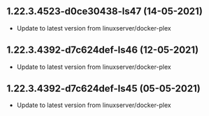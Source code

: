 
## 1.22.3.4523-d0ce30438-ls47 (14-05-2021)
- Update to latest version from linuxserver/docker-plex

## 1.22.3.4392-d7c624def-ls46 (12-05-2021)
- Update to latest version from linuxserver/docker-plex

## 1.22.3.4392-d7c624def-ls45 (05-05-2021)
- Update to latest version from linuxserver/docker-plex


